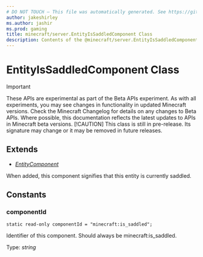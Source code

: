 ```yaml
---
# DO NOT TOUCH — This file was automatically generated. See https://github.com/mojang/minecraftapidocsgenerator to modify descriptions, examples, etc.
author: jakeshirley
ms.author: jashir
ms.prod: gaming
title: minecraft/server.EntityIsSaddledComponent Class
description: Contents of the @minecraft/server.EntityIsSaddledComponent class.
---
```

# EntityIsSaddledComponent Class
>[!IMPORTANT]
>These APIs are experimental as part of the Beta APIs experiment. As with all experiments, you may see changes in functionality in updated Minecraft versions. Check the Minecraft Changelog for details on any changes to Beta APIs. Where possible, this documentation reflects the latest updates to APIs in Minecraft beta versions.
> [!CAUTION]
> This class is still in pre-release.  Its signature may change or it may be removed in future releases.

## Extends
- [*EntityComponent*](EntityComponent.md)

When added, this component signifies that this entity is currently saddled.

## Constants

### **componentId**
`static read-only componentId = "minecraft:is_saddled";`

Identifier of this component. Should always be minecraft:is_saddled.

Type: *string*
